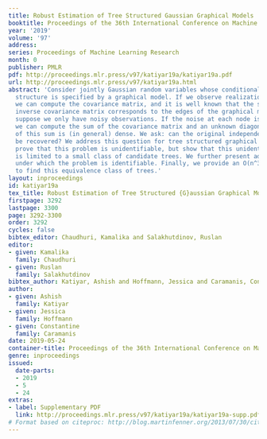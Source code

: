 ```yaml
---
title: Robust Estimation of Tree Structured Gaussian Graphical Models
booktitle: Proceedings of the 36th International Conference on Machine Learning
year: '2019'
volume: '97'
address: 
series: Proceedings of Machine Learning Research
month: 0
publisher: PMLR
pdf: http://proceedings.mlr.press/v97/katiyar19a/katiyar19a.pdf
url: http://proceedings.mlr.press/v97/katiyar19a.html
abstract: 'Consider jointly Gaussian random variables whose conditional independence
  structure is specified by a graphical model. If we observe realizations of the variables,
  we can compute the covariance matrix, and it is well known that the support of the
  inverse covariance matrix corresponds to the edges of the graphical model. Instead,
  suppose we only have noisy observations. If the noise at each node is independent,
  we can compute the sum of the covariance matrix and an unknown diagonal. The inverse
  of this sum is (in general) dense. We ask: can the original independence structure
  be recovered? We address this question for tree structured graphical models. We
  prove that this problem is unidentifiable, but show that this unidentifiability
  is limited to a small class of candidate trees. We further present additional constraints
  under which the problem is identifiable. Finally, we provide an O(n^3) algorithm
  to find this equivalence class of trees.'
layout: inproceedings
id: katiyar19a
tex_title: Robust Estimation of Tree Structured {G}aussian Graphical Models
firstpage: 3292
lastpage: 3300
page: 3292-3300
order: 3292
cycles: false
bibtex_editor: Chaudhuri, Kamalika and Salakhutdinov, Ruslan
editor:
- given: Kamalika
  family: Chaudhuri
- given: Ruslan
  family: Salakhutdinov
bibtex_author: Katiyar, Ashish and Hoffmann, Jessica and Caramanis, Constantine
author:
- given: Ashish
  family: Katiyar
- given: Jessica
  family: Hoffmann
- given: Constantine
  family: Caramanis
date: 2019-05-24
container-title: Proceedings of the 36th International Conference on Machine Learning
genre: inproceedings
issued:
  date-parts:
  - 2019
  - 5
  - 24
extras:
- label: Supplementary PDF
  link: http://proceedings.mlr.press/v97/katiyar19a/katiyar19a-supp.pdf
# Format based on citeproc: http://blog.martinfenner.org/2013/07/30/citeproc-yaml-for-bibliographies/
---
```

